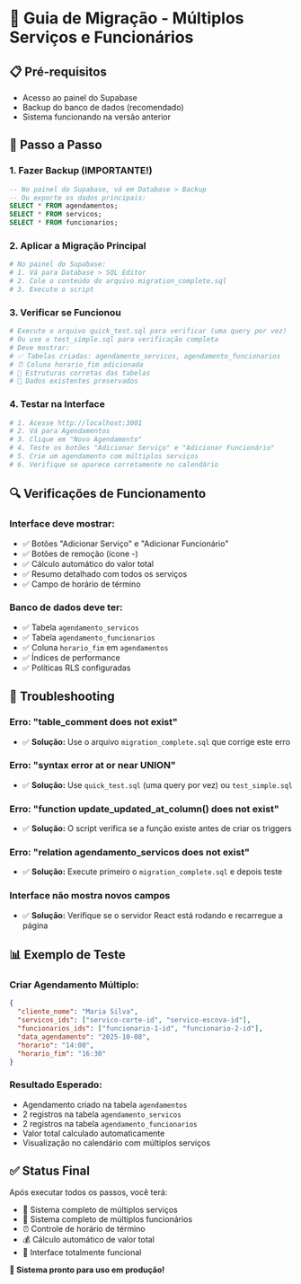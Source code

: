 # 🚀 Guia de Migração - Múltiplos Serviços e Funcionários

## 📋 Pré-requisitos

- Acesso ao painel do Supabase
- Backup do banco de dados (recomendado)
- Sistema funcionando na versão anterior

## 🔧 Passo a Passo

### 1. Fazer Backup (IMPORTANTE!)

```sql
-- No painel do Supabase, vá em Database > Backup
-- Ou exporte os dados principais:
SELECT * FROM agendamentos;
SELECT * FROM servicos;
SELECT * FROM funcionarios;
```

### 2. Aplicar a Migração Principal

```bash
# No painel do Supabase:
# 1. Vá para Database > SQL Editor
# 2. Cole o conteúdo do arquivo migration_complete.sql
# 3. Execute o script
```

### 3. Verificar se Funcionou

```bash
# Execute o arquivo quick_test.sql para verificar (uma query por vez)
# Ou use o test_simple.sql para verificação completa
# Deve mostrar:
# ✅ Tabelas criadas: agendamento_servicos, agendamento_funcionarios
# ⏰ Coluna horario_fim adicionada
# 🎯 Estruturas corretas das tabelas
# 👥 Dados existentes preservados
```

### 4. Testar na Interface

```bash
# 1. Acesse http://localhost:3001
# 2. Vá para Agendamentos
# 3. Clique em "Novo Agendamento"
# 4. Teste os botões "Adicionar Serviço" e "Adicionar Funcionário"
# 5. Crie um agendamento com múltiplos serviços
# 6. Verifique se aparece corretamente no calendário
```

## 🔍 Verificações de Funcionamento

### Interface deve mostrar:

- ✅ Botões "Adicionar Serviço" e "Adicionar Funcionário"
- ✅ Botões de remoção (ícone -)
- ✅ Cálculo automático do valor total
- ✅ Resumo detalhado com todos os serviços
- ✅ Campo de horário de término

### Banco de dados deve ter:

- ✅ Tabela `agendamento_servicos`
- ✅ Tabela `agendamento_funcionarios`
- ✅ Coluna `horario_fim` em `agendamentos`
- ✅ Índices de performance
- ✅ Políticas RLS configuradas

## 🚨 Troubleshooting

### Erro: "table_comment does not exist"

- ✅ **Solução:** Use o arquivo `migration_complete.sql` que corrige este erro

### Erro: "syntax error at or near UNION"

- ✅ **Solução:** Use `quick_test.sql` (uma query por vez) ou `test_simple.sql`

### Erro: "function update_updated_at_column() does not exist"

- ✅ **Solução:** O script verifica se a função existe antes de criar os triggers

### Erro: "relation agendamento_servicos does not exist"

- ✅ **Solução:** Execute primeiro o `migration_complete.sql` e depois teste

### Interface não mostra novos campos

- ✅ **Solução:** Verifique se o servidor React está rodando e recarregue a página

## 📊 Exemplo de Teste

### Criar Agendamento Múltiplo:

```json
{
  "cliente_nome": "Maria Silva",
  "servicos_ids": ["servico-corte-id", "servico-escova-id"],
  "funcionarios_ids": ["funcionario-1-id", "funcionario-2-id"],
  "data_agendamento": "2025-10-08",
  "horario": "14:00",
  "horario_fim": "16:30"
}
```

### Resultado Esperado:

- Agendamento criado na tabela `agendamentos`
- 2 registros na tabela `agendamento_servicos`
- 2 registros na tabela `agendamento_funcionarios`
- Valor total calculado automaticamente
- Visualização no calendário com múltiplos serviços

## ✅ Status Final

Após executar todos os passos, você terá:

- 🎯 Sistema completo de múltiplos serviços
- 👥 Sistema completo de múltiplos funcionários
- ⏰ Controle de horário de término
- 💰 Cálculo automático de valor total
- 📱 Interface totalmente funcional

**🎉 Sistema pronto para uso em produção!**
